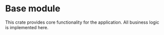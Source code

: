 # Base module

This crate provides core functionality for the application. All business logic is implemented here.
